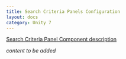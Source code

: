 ```yaml
---
title: Search Criteria Panels Configuration
layout: docs
category: Unity 7
---
```

[Search Criteria Panel Component description](../components/search-criteria-panel.md)

*content to be added*
